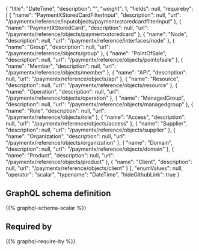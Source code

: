 {
  "title": "DateTime",
  "description": "",
  "weight": 1,
  "fields": null,
  "requireby": [
    {
      "name": "PaymentXStoredCardFilterInput",
      "description": null,
      "url": "/paymentx/reference/inputobjects/paymentxstoredcardfilterinput"
    },
    {
      "name": "PaymentXStoredCard",
      "description": null,
      "url": "/paymentx/reference/objects/paymentxstoredcard"
    },
    {
      "name": "Node",
      "description": null,
      "url": "/paymentx/reference/interfaces/node"
    },
    {
      "name": "Group",
      "description": null,
      "url": "/paymentx/reference/objects/group"
    },
    {
      "name": "PointOfSale",
      "description": null,
      "url": "/paymentx/reference/objects/pointofsale"
    },
    {
      "name": "Member",
      "description": null,
      "url": "/paymentx/reference/objects/member"
    },
    {
      "name": "API",
      "description": null,
      "url": "/paymentx/reference/objects/api"
    },
    {
      "name": "Resource",
      "description": null,
      "url": "/paymentx/reference/objects/resource"
    },
    {
      "name": "Operation",
      "description": null,
      "url": "/paymentx/reference/objects/operation"
    },
    {
      "name": "ManagedGroup",
      "description": null,
      "url": "/paymentx/reference/objects/managedgroup"
    },
    {
      "name": "Role",
      "description": null,
      "url": "/paymentx/reference/objects/role"
    },
    {
      "name": "Access",
      "description": null,
      "url": "/paymentx/reference/objects/access"
    },
    {
      "name": "Supplier",
      "description": null,
      "url": "/paymentx/reference/objects/supplier"
    },
    {
      "name": "Organization",
      "description": null,
      "url": "/paymentx/reference/objects/organization"
    },
    {
      "name": "Domain",
      "description": null,
      "url": "/paymentx/reference/objects/domain"
    },
    {
      "name": "Product",
      "description": null,
      "url": "/paymentx/reference/objects/product"
    },
    {
      "name": "Client",
      "description": null,
      "url": "/paymentx/reference/objects/client"
    }
  ],
  "enumValues": null,
  "operator": "scalar",
  "typename": "DateTime",
  "hideGithubLink": true
}
## GraphQL schema definition

{{% graphql-schema-scalar %}}

## Required by

{{% graphql-require-by %}}
